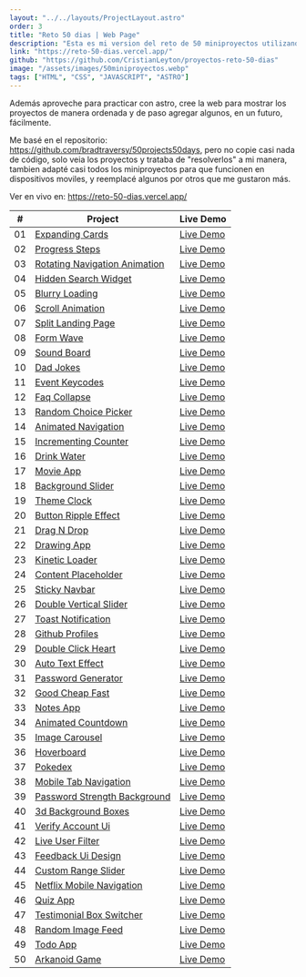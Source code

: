 ```yaml
---
layout: "../../layouts/ProjectLayout.astro"
order: 3
title: "Reto 50 dias | Web Page"
description: "Esta es mi version del reto de 50 miniproyectos utilizando solamente HTML, CSS y JS. Para hacer la web si usé astro y tailwind."
link: "https://reto-50-dias.vercel.app/"
github: "https://github.com/CristianLeyton/proyectos-reto-50-dias"
image: "/assets/images/50miniproyectos.webp"
tags: ["HTML", "CSS", "JAVASCRIPT", "ASTRO"]
---
```


Además aproveche para practicar con astro, cree la web para mostrar los proyectos de manera ordenada y de paso agregar algunos, en un futuro, fácilmente.

Me basé en el repositorio: <https://github.com/bradtraversy/50projects50days>, pero no copie casi nada de código, solo veia los proyectos y trataba de "resolverlos" a mi manera, tambien adapté casi todos los miniproyectos para que funcionen en dispositivos moviles, y reemplacé algunos por otros que me gustaron más.

Ver en vivo en:
<https://reto-50-dias.vercel.app/>

|  #  | Project                                                                                                                     | Live Demo                                                                         |
| :-: | --------------------------------------------------------------------------------------------------------------------------- | --------------------------------------------------------------------------------- |
| 01  | [Expanding Cards](https://github.com/CristianLeyton/proyectos-reto-50-dias/tree/master/src/pages/projects/Dia1)                             | [Live Demo](https://reto-50-dias.vercel.app/projects/Dia1)               |
| 02  | [Progress Steps](https://github.com/CristianLeyton/proyectos-reto-50-dias/tree/master/src/pages/projects/Dia2)                               | [Live Demo](https://reto-50-dias.vercel.app/projects/Dia2)                |
| 03  | [Rotating Navigation Animation](https://github.com/CristianLeyton/proyectos-reto-50-dias/tree/master/src/pages/projects/Dia3)                       | [Live Demo](https://reto-50-dias.vercel.app/projects/Dia3) |
| 04  | [Hidden Search Widget](https://github.com/CristianLeyton/proyectos-reto-50-dias/tree/master/src/pages/projects/Dia4)                          | [Live Demo](https://reto-50-dias.vercel.app/projects/Dia4)          |
| 05  | [Blurry Loading](https://github.com/CristianLeyton/proyectos-reto-50-dias/tree/master/src/pages/projects/Dia5)                               | [Live Demo](https://reto-50-dias.vercel.app/projects/Dia5)                |
| 06  | [Scroll Animation](https://github.com/CristianLeyton/proyectos-reto-50-dias/tree/master/src/pages/projects/Dia6)                           | [Live Demo](https://reto-50-dias.vercel.app/projects/Dia6)              |
| 07  | [Split Landing Page](https://github.com/CristianLeyton/proyectos-reto-50-dias/tree/master/src/pages/projects/Dia7)                       | [Live Demo](https://reto-50-dias.vercel.app/projects/Dia7)            |
| 08  | [Form Wave](https://github.com/CristianLeyton/proyectos-reto-50-dias/tree/master/src/pages/projects/Dia8)                                         | [Live Demo](https://reto-50-dias.vercel.app/projects/Dia8)                     |
| 09  | [Sound Board](https://github.com/CristianLeyton/proyectos-reto-50-dias/tree/master/src/pages/projects/Dia9)                                     | [Live Demo](https://reto-50-dias.vercel.app/projects/Dia9)                   |
| 10  | [Dad Jokes](https://github.com/CristianLeyton/proyectos-reto-50-dias/tree/master/src/pages/projects/Dia10)                                         | [Live Demo](https://reto-50-dias.vercel.app/projects/Dia10)                     |
| 11  | [Event Keycodes](https://github.com/CristianLeyton/proyectos-reto-50-dias/tree/master/src/pages/projects/Dia11)                               | [Live Demo](https://reto-50-dias.vercel.app/projects/Dia11)                |
| 12  | [Faq Collapse](https://github.com/CristianLeyton/proyectos-reto-50-dias/tree/master/src/pages/projects/Dia12)                                   | [Live Demo](https://reto-50-dias.vercel.app/projects/Dia12)                  |
| 13  | [Random Choice Picker](https://github.com/CristianLeyton/proyectos-reto-50-dias/tree/master/src/pages/projects/Dia13)                   | [Live Demo](https://reto-50-dias.vercel.app/projects/Dia13)          |
| 14  | [Animated Navigation](https://github.com/CristianLeyton/proyectos-reto-50-dias/tree/master/src/pages/projects/Dia14)                     | [Live Demo](https://reto-50-dias.vercel.app/projects/Dia14)           |
| 15  | [Incrementing Counter](https://github.com/CristianLeyton/proyectos-reto-50-dias/tree/master/src/pages/projects/Dia15)                   | [Live Demo](https://reto-50-dias.vercel.app/projects/Dia15)          |
| 16  | [Drink Water](https://github.com/CristianLeyton/proyectos-reto-50-dias/tree/master/src/pages/projects/Dia16)                                     | [Live Demo](https://reto-50-dias.vercel.app/projects/Dia16)                   |
| 17  | [Movie App](https://github.com/CristianLeyton/proyectos-reto-50-dias/tree/master/src/pages/projects/Dia17)                                         | [Live Demo](https://reto-50-dias.vercel.app/projects/Dia17)                     |
| 18  | [Background Slider](https://github.com/CristianLeyton/proyectos-reto-50-dias/tree/master/src/pages/projects/Dia18)                         | [Live Demo](https://reto-50-dias.vercel.app/projects/Dia18)             |
| 19  | [Theme Clock](https://github.com/CristianLeyton/proyectos-reto-50-dias/tree/master/src/pages/projects/Dia19)                                     | [Live Demo](https://reto-50-dias.vercel.app/projects/Dia19)                   |
| 20  | [Button Ripple Effect](https://github.com/CristianLeyton/proyectos-reto-50-dias/tree/master/src/pages/projects/Dia20)                   | [Live Demo](https://reto-50-dias.vercel.app/projects/Dia20)          |
| 21  | [Drag N Drop](https://github.com/CristianLeyton/proyectos-reto-50-dias/tree/master/src/pages/projects/Dia21)                                     | [Live Demo](https://reto-50-dias.vercel.app/projects/Dia21)                   |
| 22  | [Drawing App](https://github.com/CristianLeyton/proyectos-reto-50-dias/tree/master/src/pages/projects/Dia22)                                     | [Live Demo](https://reto-50-dias.vercel.app/projects/Dia22)                   |
| 23  | [Kinetic Loader](https://github.com/CristianLeyton/proyectos-reto-50-dias/tree/master/src/pages/projects/Dia23)                               | [Live Demo](https://reto-50-dias.vercel.app/projects/Dia23)                |
| 24  | [Content Placeholder](https://github.com/CristianLeyton/proyectos-reto-50-dias/tree/master/src/pages/projects/Dia24)                     | [Live Demo](https://reto-50-dias.vercel.app/projects/Dia24)           |
| 25  | [Sticky Navbar](https://github.com/CristianLeyton/proyectos-reto-50-dias/tree/master/src/pages/projects/Dia25)                                 | [Live Demo](https://reto-50-dias.vercel.app/projects/Dia25)                 |
| 26  | [Double Vertical Slider](https://github.com/CristianLeyton/proyectos-reto-50-dias/tree/master/src/pages/projects/Dia26)               | [Live Demo](https://reto-50-dias.vercel.app/projects/Dia26)        |
| 27  | [Toast Notification](https://github.com/CristianLeyton/proyectos-reto-50-dias/tree/master/src/pages/projects/Dia27)                       | [Live Demo](https://reto-50-dias.vercel.app/projects/Dia27)            |
| 28  | [Github Profiles](https://github.com/CristianLeyton/proyectos-reto-50-dias/tree/master/src/pages/projects/Dia28)                             | [Live Demo](https://reto-50-dias.vercel.app/projects/Dia28)               |
| 29  | [Double Click Heart](https://github.com/CristianLeyton/proyectos-reto-50-dias/tree/master/src/pages/projects/Dia29)                       | [Live Demo](https://reto-50-dias.vercel.app/projects/Dia29)            |
| 30  | [Auto Text Effect](https://github.com/CristianLeyton/proyectos-reto-50-dias/tree/master/src/pages/projects/Dia30)                           | [Live Demo](https://reto-50-dias.vercel.app/projects/Dia30)              |
| 31  | [Password Generator](https://github.com/CristianLeyton/proyectos-reto-50-dias/tree/master/src/pages/projects/Dia31)                       | [Live Demo](https://reto-50-dias.vercel.app/projects/Dia31)            |
| 32  | [Good Cheap Fast](https://github.com/CristianLeyton/proyectos-reto-50-dias/tree/master/src/pages/projects/Dia32)                             | [Live Demo](https://reto-50-dias.vercel.app/projects/Dia32)               |
| 33  | [Notes App](https://github.com/CristianLeyton/proyectos-reto-50-dias/tree/master/src/pages/projects/Dia33)                                         | [Live Demo](https://reto-50-dias.vercel.app/projects/Dia33)                     |
| 34  | [Animated Countdown](https://github.com/CristianLeyton/proyectos-reto-50-dias/tree/master/src/pages/projects/Dia34)                       | [Live Demo](https://reto-50-dias.vercel.app/projects/Dia34)            |
| 35  | [Image Carousel](https://github.com/CristianLeyton/proyectos-reto-50-dias/tree/master/src/pages/projects/Dia35)                               | [Live Demo](https://reto-50-dias.vercel.app/projects/Dia35)                |
| 36  | [Hoverboard](https://github.com/CristianLeyton/proyectos-reto-50-dias/tree/master/src/pages/projects/Dia36)                                       | [Live Demo](https://reto-50-dias.vercel.app/projects/Dia36)                    |
| 37  | [Pokedex](https://github.com/CristianLeyton/proyectos-reto-50-dias/tree/master/src/pages/projects/Dia37)                                             | [Live Demo](https://reto-50-dias.vercel.app/projects/Dia37)                       |
| 38  | [Mobile Tab Navigation](https://github.com/CristianLeyton/proyectos-reto-50-dias/tree/master/src/pages/projects/Dia38)                 | [Live Demo](https://reto-50-dias.vercel.app/projects/Dia38)         |
| 39  | [Password Strength Background](https://github.com/CristianLeyton/proyectos-reto-50-dias/tree/master/src/pages/projects/Dia39)   | [Live Demo](https://reto-50-dias.vercel.app/projects/Dia39)  |
| 40  | [3d Background Boxes](https://github.com/CristianLeyton/proyectos-reto-50-dias/tree/master/src/pages/projects/Dia40)                     | [Live Demo](https://reto-50-dias.vercel.app/projects/Dia40)           |
| 41  | [Verify Account Ui](https://github.com/CristianLeyton/proyectos-reto-50-dias/tree/master/src/pages/projects/Dia41)                         | [Live Demo](https://reto-50-dias.vercel.app/projects/Dia41)             |
| 42  | [Live User Filter](https://github.com/CristianLeyton/proyectos-reto-50-dias/tree/master/src/pages/projects/Dia42)                           | [Live Demo](https://reto-50-dias.vercel.app/projects/Dia42)              |
| 43  | [Feedback Ui Design](https://github.com/CristianLeyton/proyectos-reto-50-dias/tree/master/src/pages/projects/Dia43)                       | [Live Demo](https://reto-50-dias.vercel.app/projects/Dia43)            |
| 44  | [Custom Range Slider](https://github.com/CristianLeyton/proyectos-reto-50-dias/tree/master/src/pages/projects/Dia44)                     | [Live Demo](https://reto-50-dias.vercel.app/projects/Dia44)           |
| 45  | [Netflix Mobile Navigation](https://github.com/CristianLeyton/proyectos-reto-50-dias/tree/master/src/pages/projects/Dia45)         | [Live Demo](https://reto-50-dias.vercel.app/projects/Dia45)     |
| 46  | [Quiz App](https://github.com/CristianLeyton/proyectos-reto-50-dias/tree/master/src/pages/projects/Dia46)                                           | [Live Demo](https://reto-50-dias.vercel.app/projects/Dia46)                      |
| 47  | [Testimonial Box Switcher](https://github.com/CristianLeyton/proyectos-reto-50-dias/tree/master/src/pages/projects/Dia47)           | [Live Demo](https://reto-50-dias.vercel.app/projects/Dia47)      |
| 48  | [Random Image Feed](https://github.com/CristianLeyton/proyectos-reto-50-dias/tree/master/src/pages/projects/Dia48)                         | [Live Demo](https://reto-50-dias.vercel.app/projects/Dia48)             |
| 49  | [Todo App](https://github.com/CristianLeyton/proyectos-reto-50-dias/tree/master/src/pages/projects/Dia49)                                         | [Live Demo](https://reto-50-dias.vercel.app/projects/Dia49)                     |
| 50  | [Arkanoid Game](https://github.com/CristianLeyton/proyectos-reto-50-dias/tree/master/src/pages/projects/Dia50)                         | [Live Demo](https://reto-50-dias.vercel.app/projects/Dia50)             |
